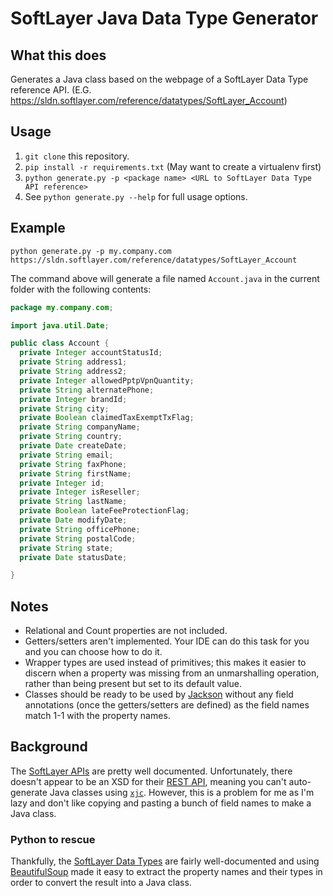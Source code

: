 # SoftLayer Java Data Type Generator

## What this does

Generates a Java class based on the webpage of a SoftLayer Data Type reference API. (E.G. https://sldn.softlayer.com/reference/datatypes/SoftLayer_Account)

## Usage
1. `git clone` this repository.
2. `pip install -r requirements.txt` (May want to create a virtualenv first)
3. `python generate.py -p <package name> <URL to SoftLayer Data Type API reference>`
4. See `python generate.py --help` for full usage options.

## Example
`python generate.py -p my.company.com https://sldn.softlayer.com/reference/datatypes/SoftLayer_Account`

The command above will generate a file named `Account.java` in the current folder with the following contents:

```java
package my.company.com;

import java.util.Date;

public class Account {
  private Integer accountStatusId;
  private String address1;
  private String address2;
  private Integer allowedPptpVpnQuantity;
  private String alternatePhone;
  private Integer brandId;
  private String city;
  private Boolean claimedTaxExemptTxFlag;
  private String companyName;
  private String country;
  private Date createDate;
  private String email;
  private String faxPhone;
  private String firstName;
  private Integer id;
  private Integer isReseller;
  private String lastName;
  private Boolean lateFeeProtectionFlag;
  private Date modifyDate;
  private String officePhone;
  private String postalCode;
  private String state;
  private Date statusDate;

}
```

## Notes
* Relational and Count properties are not included.
* Getters/setters aren't implemented. Your IDE can do this task for you and you can choose how to do it.
* Wrapper types are used instead of primitives; this makes it easier to discern when a property was missing from an unmarshalling operation, rather than being present but set to its default value.
* Classes should be ready to be used by [Jackson](https://github.com/FasterXML/jackson) without any field annotations (once the getters/setters are defined) as the field names match 1-1 with the property names.

## Background

The [SoftLayer APIs](https://sldn.softlayer.com/reference/overview) are pretty well documented.  Unfortunately, there doesn't appear to be an XSD for their [REST API](http://sldn.softlayer.com/article/rest), meaning you can't auto-generate Java classes using [`xjc`](http://docs.oracle.com/javase/6/docs/technotes/tools/share/xjc.html). However, this is a problem for me as I'm lazy and don't like copying and pasting a bunch of field names to make a Java class.

### Python to rescue

Thankfully, the [SoftLayer Data Types](https://sldn.softlayer.com/reference/datatypes/) are fairly well-documented and using [BeautifulSoup](http://www.crummy.com/software/BeautifulSoup/) made it easy to extract the property names and their types in order to convert the result into a Java class.
